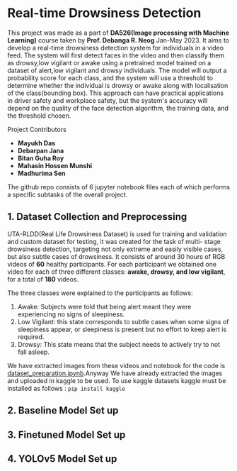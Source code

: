 # Real-time Drowsiness Detection

This project was made as a part of **DA526(Image processing with Machine Learning)** course taken by **Prof. Debanga R. Neog** Jan-May 2023.
It aims to develop a real-time drowsiness detection system for individuals in a video feed. The system will first detect faces in the video and then classify them as drowsy,low vigilant or awake using a pretrained model trained on a dataset of alert,low vigilant and drowsy individuals. The model will output a probability score for each class, and the system will use a threshold to determine whether the individual is drowsy or awake along with localisation of the class(bounding box). This approach can have practical applications in driver safety and workplace safety, but the system's accuracy will depend on the quality of the face detection algorithm, the training data, and the threshold chosen.


Project Contributors
 - **Mayukh Das**
 - **Debarpan Jana**
 - **Bitan Guha Roy**
 - **Mahasin Hossen Munshi**
 - **Madhurima Sen**

The github repo consists of 6 jupyter notebook files each of which performs a specific subtasks of the overall project.

## 1. Dataset Collection and Preprocessing

UTA-RLDD(Real Life Drowsiness Dataset)  is used for training and validation and custom dataset for testing, it was created for the task of multi- stage drowsiness detection, targeting not only extreme and easily visible cases, but also subtle cases of drowsiness. It consists of around 30 hours of RGB videos of **60** healthy participants. For each participant we obtained one video for each of three different classes: **awake, drowsy, and low vigilant**, for a total of **180** videos.

The three classes were explained to the participants as follows:
1) Awake: Subjects were told that being alert meant they were experiencing no signs of sleepiness.
2) Low Vigilant: this state corresponds to subtle cases when some signs of sleepiness appear, or sleepiness is present but no effort to keep alert is required.
3) Drowsy: This state means that the subject needs to actively try to not fall asleep.

We have extracted images from these videos and notebook for the code is [dataset_preparation.ipynb](dataset_preparation.ipynb).Anyway We have already extracted the images and uploaded in kaggle to be used.
To use kaggle datasets kaggle must be installed as follows :
 ``` pip install kaggle ```



## 2. Baseline Model Set up
## 3. Finetuned Model Set up
## 4. YOLOv5 Model Set up


